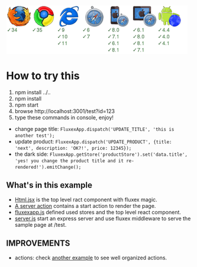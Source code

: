 <img src="badge.png" />

How to try this
===============

1. npm install ../..
2. npm install
3. npm start
4. browse http://localhost:3001/test?id=123
5. type these commands in console, enjoy!
  * change page title: `FluxexApp.dispatch('UPDATE_TITLE', 'this is another test');`
  * update product: `FluxexApp.dispatch('UPDATE_PRODUCT', {title: 'next', description: 'OK?!', price: 12345});`
  * the dark side: `FluxexApp.getStore('productStore').set('data.title', 'yes! you change the product title and it re-rendered!').emitChange();`

What's in this example
----------------------
* <a href="components/Html.jsx">Html.jsx</a> is the top level ract component with fluxex magic.
* <a href="actions/server.js">A server action</a> contains a start action to render the page.
* <a href="fluxexapp.js">fluxexapp.js</a> defined used stores and the top level react component.
* <a href="server.js">server.js</a> start an express server and use fluxex middleware to serve the sample page at /test.

IMPROVEMENTS
------------

* actions: check <a href="../02-routing/actions/">another example</a> to see well organized actions.
